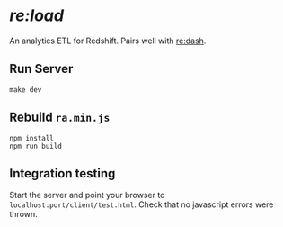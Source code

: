 # **_re:load_**

An analytics ETL for Redshift. Pairs well with [re:dash](https://github.com/getredash/redash).

## Run Server

`make dev`

## Rebuild `ra.min.js`

```
npm install
npm run build
```

## Integration testing

Start the server and point your browser to `localhost:port/client/test.html`. Check that no javascript errors were thrown.
